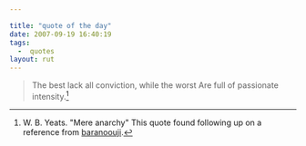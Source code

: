```yaml
---

title: "quote of the day"
date: 2007-09-19 16:40:19
tags:
  -  quotes
layout: rut
---
```


> The best lack all conviction, while the worst
> Are full of passionate intensity.[^200709192]

[^200709192]: W. B. Yeats.  "Mere anarchy"  This quote found following up on a reference from [baranoouji](http://baranoouji.livejournal.com/).

